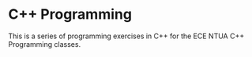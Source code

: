 # C++ Programming 
This is a series of programming exercises in C++ for the ECE NTUA C++ Programming classes.
